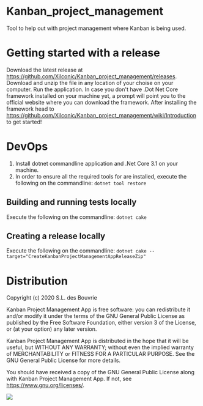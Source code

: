 # Kanban_project_management
Tool to help out with project management where Kanban is being used.

# Getting started with a release
Download the latest release at https://github.com/Xilconic/Kanban_project_management/releases. Download and unzip the file in any location of your choise on your computer. Run the application. 
In case you don't have .Dot Net Core framework installed on your machine yet, a prompt will point you to the official website where you can download the framework. 
After installing the framework head to https://github.com/Xilconic/Kanban_project_management/wiki/Introduction to get started!

# DevOps
1. Install dotnet commandline application and .Net Core 3.1 on your machine.
2. In order to ensure all the required tools for are installed, execute the following on the commandline: `dotnet tool restore`

## Building and running tests locally
Execute the following on the commandline: `dotnet cake`

## Creating a release locally
Execute the following on the commandline: `dotnet cake --target="CreateKanbanProjectManagementAppReleaseZip"`

# Distribution
Copyright (c) 2020 S.L. des Bouvrie

Kanban Project Management App is free software: you can redistribute it and/or modify
it under the terms of the GNU General Public License as published by
the Free Software Foundation, either version 3 of the License, or
(at your option) any later version.

Kanban Project Management App is distributed in the hope that it will be useful,
but WITHOUT ANY WARRANTY; without even the implied warranty of
MERCHANTABILITY or FITNESS FOR A PARTICULAR PURPOSE.  See the
GNU General Public License for more details.

You should have received a copy of the GNU General Public License
along with Kanban Project Management App.  If not, see https://www.gnu.org/licenses/.

![](https://www.gnu.org/graphics/gplv3-or-later.png)
